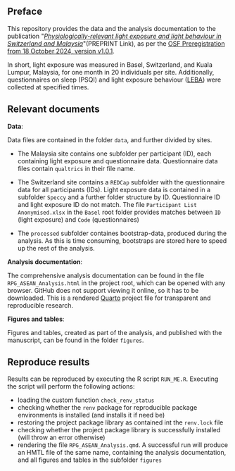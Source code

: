 ## Preface

This repository provides the data and the analysis documentation to the publication "[*Physiologically-relevant light exposure and light behaviour in Switzerland and Malaysia*](https://doi.org/10.1101/2025.01.07.631760)"(PREPRINT Link), as per the [OSF Preregistration from 18 October 2024, version v1.0.1](https://osf.io/pd79m).

In short, light exposure was measured in Basel, Switzerland, and Kuala Lumpur, Malaysia, for one month in 20 individuals per site. Additionally, questionnaires on sleep (PSQI) and light exposure behaviour ([LEBA](https://leba-instrument.org)) were collected at specified times.

## Relevant documents

**Data**: 

Data files are contained in the folder `data`, and further divided by sites. 

- The Malaysia site contains one subfolder per participant (ID), each containing light exposure and questionnaire data. Questionnaire data files contain `qualtrics` in their file name. 

- The Switzerland site contains a `REDCap` subfolder with the questionnaire data for all participants (IDs). Light exposure data is contained in a subfolder `Speccy` and a further folder structure by ID. Questionnaire ID and light exposure ID do not match. The file `Participant List Anonymised.xlsx` in the `Basel` root folder provides matches between `ID` (light exposure) and `Code` (questionnaires)

- The `processed` subfolder containes bootstrap-data, produced during the analysis. As this is time consuming, bootstraps are stored here to speed up the rest of the analysis.

**Analysis documentation**:

The comprehensive analysis documentation can be found in the file `RPG_ASEAN_Analysis.html` in the project root, which can be opened with any browser. GitHub does not support viewing it online, so it has to be downloaded. This is a rendered [Quarto](www.quarto.org) project file for transparent and reproducible research. 

**Figures and tables**:

Figures and tables, created as part of the analysis, and published with the manuscript, can be found in the folder `figures`.

## Reproduce results

Results can be reproduced by executing the R script `RUN_ME.R`. Executing the script will perform the following actions:

- loading the custom function `check_renv_status`
- checking whether the `renv` package for reproducible package environments is installed (and installs it if need be)
- restoring the project package library as contained int the `renv.lock` file
- checking whether the project package library is successfully installed (will throw an error otherwise)
- rendering the file `RPG_ASEAN_Analysis.qmd`. A successful run will produce an HMTL file of the same name, containing the analysis documentation, and all figures and tables in the subfolder `figures`